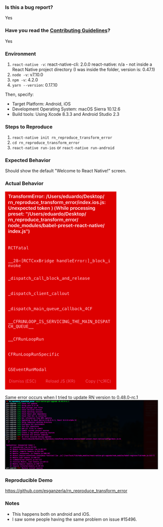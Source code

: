 ### Is this a bug report?
Yes

### Have you read the [Contributing Guidelines](https://facebook.github.io/react-native/docs/contributing.html)?
Yes

### Environment
1. `react-native -v`:
react-native-cli: 2.0.0
react-native: n/a - not inside a React Native project directory
(I was inside the folder, version is: 0.47.1)
2. `node -v`: v7.10.0
3. `npm -v`: 4.2.0
4. `yarn --version`: 0.17.10

Then, specify:
- Target Platform: Android, iOS
- Development Operating System: macOS Sierra 10.12.6
- Build tools: Using Xcode 8.3.3 and Android Studio 2.3

### Steps to Reproduce
1. `react-native init rn_reproduce_transform_error`
2. `cd rn_reproduce_transform_error`
3. `react-native run-ios` or `react-native run-android`

### Expected Behavior
Should show the default "Welcome to React Native!" screen.

### Actual Behavior
![bundling failed: "TransformError: /Users/eduardo/Desktop/rn_reproduce_transform_error/index.ios.js: Unexpected token ) (While processing preset: \"/Users/eduardo/Desktop/rn_reproduce_transform_error/node_modules/babel-preset-react-native/index.js\")"](https://github.com/esganzerla/rn_reproduce_transform_error/blob/master/screenshots/app-error.png)

Same error occurs when I tried to update RN version to 0.48.0-rc.1
![SyntaxError: Unexpected token )](https://github.com/esganzerla/rn_reproduce_transform_error/blob/master/screenshots/upgrade-error.png)

### Reproducible Demo
https://github.com/esganzerla/rn_reproduce_transform_error

### Notes
- This happens both on android and iOS.
- I saw some people having the same problem on issue #15496.
